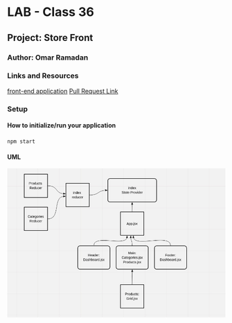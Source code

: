 # LAB - Class 36

## Project: Store Front

### Author: Omar Ramadan

### Links and Resources

[front-end application](https://hungry-morse-54c032.netlify.app/)
[Pull Request Link](https://github.com/401-repos/storefront/pull/1)

### Setup

#### How to initialize/run your application

`npm start`

#### UML

![uml](uml.jpeg)